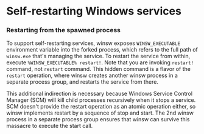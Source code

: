 Self-restarting Windows services
=======

### Restarting from the spawned process

To support self-restarting services, winsw exposes `WINSW_EXECUTABLE` environment variable into the forked process, 
  which refers to the full path of `winsw.exe` that's managing the service.
To restart the service from within, execute `%WINSW_EXECUTABLE% restart!`. 
Note that you are invoking `restart!` command, not `restart` command. 
This hidden command is a flavor of the `restart` operation, 
  where winsw creates another winsw process in a separate process group, 
  and restarts the service from there.

This additional indirection is necessary because Windows Service Control Manager (SCM) will kill child processes recursively when it stops a service. 
SCM doesn't provide the restart operation as an atomic operation either, so winsw implements restart by a sequence of stop and start. 
The 2nd winsw process in a separate process group ensures that winsw can survive this massacre to execute the start call.
